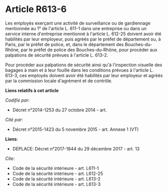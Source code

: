 # Article R613-6

Les employés exerçant une activité de surveillance ou de gardiennage mentionnée au 1° de l'article L. 611-1 dans une
entreprise ou dans un service interne d'entreprise mentionné à l'article L. 612-25 doivent avoir été habilités par leur
employeur, puis agréés par le préfet de département ou, à Paris, par le préfet de police, et, dans le département des
Bouches-du-Rhône, par le préfet de police des Bouches-du-Rhône, pour procéder aux palpations de sécurité prévues à l'article
L. 613-2. 

Pour procéder aux palpations de sécurité ainsi qu'à l'inspection visuelle des bagages à main et à leur fouille dans les
conditions prévues à l'article L. 613-3, ces employés doivent avoir été habilités par leur employeur et agréés par la
commission  locale d'agrément et de contrôle.

**Liens relatifs à cet article**

_Codifié par_:

  - Décret n°2014-1253 du 27 octobre 2014 - art.

_Cité par_:

  - Décret n°2015-1423 du 5 novembre 2015 - art. Annexe 1 (VT)

**Liens**:

  - DEPLACE: Décret n°2017-1844 du 29 décembre 2017 - art. 13

_Cite_:

  - Code de la sécurité intérieure - art. L611-1
  - Code de la sécurité intérieure - art. L612-25
  - Code de la sécurité intérieure - art. L613-2
  - Code de la sécurité intérieure - art. L613-3
